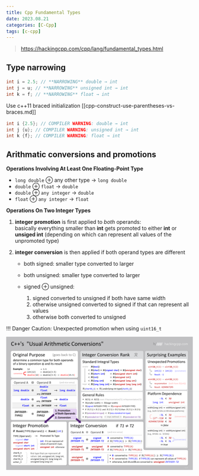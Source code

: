 ```yaml
---
title: Cpp Fundamental Types
date: 2023.08.21
categories: [C-Cpp]
tags: [c-cpp]
---
```


> https://hackingcpp.com/cpp/lang/fundamental_types.html

## Type narrowing

```cpp
int i = 2.5; // **NARROWING** double → int 
int j = u; // **NARROWING** unsigned int → int 
int k = f; // **NARROWING** float → int
```

Use c++11 braced initialization [[cpp-construct-use-parentheses-vs-braces.md]]

```cpp
int i {2.5}; // COMPILER WARNING: double → int 
int j {u}; // COMPILER WARNING: unsigned int → int 
int k {f}; // COMPILER WARNING: float → int
```

## Arithmatic conversions and promotions

**Operations Involving At Least One Floating-Point Type**

-   `long double` ⊕ any other type → `long double`
-   `double` ⊕ `float` → `double`
-   `double` ⊕ `any integer` → `double`
-   `float` ⊕ `any integer` → `float`

**Operations On Two Integer Types**

1.  **integer promotion** is first applied to _both_ operands:  
    basically everything smaller than **int** gets promoted to either **int** or **unsiged int** (depending on which can represent all values of the unpromoted type)
2.  **integer conversion** is then applied if both operand types are different
    
    -   both signed: smaller type converted to larger
    -   both unsigned: smaller type converted to larger
    -   signed ⊕ unsigned:
        
        1.  signed converted to unsigned if both have same width
        2.  otherwise unsigned converted to signed if that can represent all values
        3.  otherwise both converted to unsigned

!!! Danger Caution: Unexpected promotion when using `uint16_t`
        
![Alt text](/assets/images/usual_arithmetic_conversions.png)
